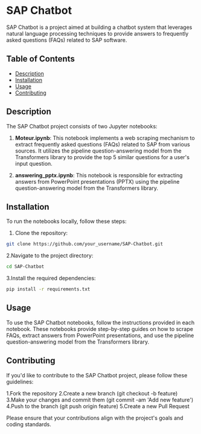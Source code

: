 # SAP Chatbot

SAP Chatbot is a project aimed at building a chatbot system that leverages natural language processing techniques to provide answers to frequently asked questions (FAQs) related to SAP software.

## Table of Contents

- [Description](#description)
- [Installation](#installation)
- [Usage](#usage)
- [Contributing](#contributing)

## Description

The SAP Chatbot project consists of two Jupyter notebooks:

1. **Moteur.ipynb**: This notebook implements a web scraping mechanism to extract frequently asked questions (FAQs) related to SAP from various sources. It utilizes the pipeline question-answering model from the Transformers library to provide the top 5 similar questions for a user's input question.

2. **answering_pptx.ipynb**: This notebook is responsible for extracting answers from PowerPoint presentations (PPTX) using the pipeline question-answering model from the Transformers library.

## Installation

To run the notebooks locally, follow these steps:

1. Clone the repository:

```bash
git clone https://github.com/your_username/SAP-Chatbot.git
```
2.Navigate to the project directory:
```bash
cd SAP-Chatbot
```
3.Install the required dependencies:
```bash
pip install -r requirements.txt
```
## **Usage** 

To use the SAP Chatbot notebooks, follow the instructions provided in each notebook. These notebooks provide step-by-step guides on how to scrape FAQs, extract answers from PowerPoint presentations, and use the pipeline question-answering model from the Transformers library.

## **Contributing**
If you'd like to contribute to the SAP Chatbot project, please follow these guidelines:

1.Fork the repository
2.Create a new branch (git checkout -b feature)
3.Make your changes and commit them (git commit -am 'Add new feature')
4.Push to the branch (git push origin feature)
5.Create a new Pull Request

Please ensure that your contributions align with the project's goals and coding standards.
